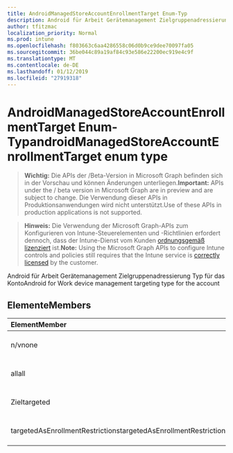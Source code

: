 ```yaml
---
title: AndroidManagedStoreAccountEnrollmentTarget Enum-Typ
description: Android für Arbeit Gerätemanagement Zielgruppenadressierung Typ für das Konto
author: tfitzmac
localization_priority: Normal
ms.prod: intune
ms.openlocfilehash: f803663c6aa4286558c06d0b9ce9dee70097fa05
ms.sourcegitcommit: 36be044c89a19af84c93e586e22200ec919e4c9f
ms.translationtype: MT
ms.contentlocale: de-DE
ms.lasthandoff: 01/12/2019
ms.locfileid: "27919318"
---
```

# <a name="androidmanagedstoreaccountenrollmenttarget-enum-type"></a><span data-ttu-id="e9c58-103">AndroidManagedStoreAccountEnrollmentTarget Enum-Typ</span><span class="sxs-lookup"><span data-stu-id="e9c58-103">androidManagedStoreAccountEnrollmentTarget enum type</span></span>

> <span data-ttu-id="e9c58-104">**Wichtig:** Die APIs der /Beta-Version in Microsoft Graph befinden sich in der Vorschau und können Änderungen unterliegen.</span><span class="sxs-lookup"><span data-stu-id="e9c58-104">**Important:** APIs under the / beta version in Microsoft Graph are in preview and are subject to change.</span></span> <span data-ttu-id="e9c58-105">Die Verwendung dieser APIs in Produktionsanwendungen wird nicht unterstützt.</span><span class="sxs-lookup"><span data-stu-id="e9c58-105">Use of these APIs in production applications is not supported.</span></span>

> <span data-ttu-id="e9c58-106">**Hinweis:** Die Verwendung der Microsoft Graph-APIs zum Konfigurieren von Intune-Steuerelementen und -Richtlinien erfordert dennoch, dass der Intune-Dienst vom Kunden [ordnungsgemäß lizenziert](https://go.microsoft.com/fwlink/?linkid=839381) ist.</span><span class="sxs-lookup"><span data-stu-id="e9c58-106">**Note:** Using the Microsoft Graph APIs to configure Intune controls and policies still requires that the Intune service is [correctly licensed](https://go.microsoft.com/fwlink/?linkid=839381) by the customer.</span></span>

<span data-ttu-id="e9c58-107">Android für Arbeit Gerätemanagement Zielgruppenadressierung Typ für das Konto</span><span class="sxs-lookup"><span data-stu-id="e9c58-107">Android for Work device management targeting type for the account</span></span>
## <a name="members"></a><span data-ttu-id="e9c58-108">Elemente</span><span class="sxs-lookup"><span data-stu-id="e9c58-108">Members</span></span>
|<span data-ttu-id="e9c58-109">Element</span><span class="sxs-lookup"><span data-stu-id="e9c58-109">Member</span></span>|<span data-ttu-id="e9c58-110">Wert</span><span class="sxs-lookup"><span data-stu-id="e9c58-110">Value</span></span>|<span data-ttu-id="e9c58-111">Beschreibung</span><span class="sxs-lookup"><span data-stu-id="e9c58-111">Description</span></span>|
|:---|:---|:---|
|<span data-ttu-id="e9c58-112">n/v</span><span class="sxs-lookup"><span data-stu-id="e9c58-112">none</span></span>|<span data-ttu-id="e9c58-113">0</span><span class="sxs-lookup"><span data-stu-id="e9c58-113">0</span></span>|<span data-ttu-id="e9c58-114">Noch nicht dokumentiert</span><span class="sxs-lookup"><span data-stu-id="e9c58-114">Not yet documented</span></span>|
|<span data-ttu-id="e9c58-115">all</span><span class="sxs-lookup"><span data-stu-id="e9c58-115">all</span></span>|<span data-ttu-id="e9c58-116">1</span><span class="sxs-lookup"><span data-stu-id="e9c58-116">1</span></span>|<span data-ttu-id="e9c58-117">Noch nicht dokumentiert</span><span class="sxs-lookup"><span data-stu-id="e9c58-117">Not yet documented</span></span>|
|<span data-ttu-id="e9c58-118">Ziel</span><span class="sxs-lookup"><span data-stu-id="e9c58-118">targeted</span></span>|<span data-ttu-id="e9c58-119">2</span><span class="sxs-lookup"><span data-stu-id="e9c58-119">2</span></span>|<span data-ttu-id="e9c58-120">Noch nicht dokumentiert</span><span class="sxs-lookup"><span data-stu-id="e9c58-120">Not yet documented</span></span>|
|<span data-ttu-id="e9c58-121">targetedAsEnrollmentRestrictions</span><span class="sxs-lookup"><span data-stu-id="e9c58-121">targetedAsEnrollmentRestrictions</span></span>|<span data-ttu-id="e9c58-122">3</span><span class="sxs-lookup"><span data-stu-id="e9c58-122">3</span></span>|<span data-ttu-id="e9c58-123">Noch nicht dokumentiert</span><span class="sxs-lookup"><span data-stu-id="e9c58-123">Not yet documented</span></span>|





